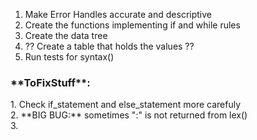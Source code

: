 1. Make Error Handles accurate and descriptive
2. Create the functions implementing if and while rules
3. Create the data tree
4. ?? Create a table that holds the values ??
5. Run tests for syntax()


<h3>**ToFixStuff**:</h3>
    <p>1. Check if_statement and else_statement more carefuly
    <br>2. <h>**BIG BUG:**<h> sometimes ":" is not returned from lex()
    <br>3.
